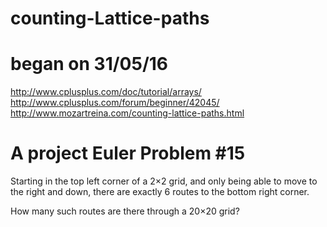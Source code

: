 # counting-Lattice-paths
# began on 31/05/16

http://www.cplusplus.com/doc/tutorial/arrays/
http://www.cplusplus.com/forum/beginner/42045/
http://www.mozartreina.com/counting-lattice-paths.html

# A project Euler Problem #15

Starting in the top left corner of a 2×2 grid, and only being able to move to the right and down, there are exactly 6 routes to the bottom right corner.


How many such routes are there through a 20×20 grid?
